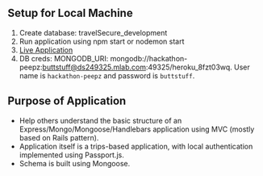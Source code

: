 ## Setup for Local Machine
1. Create database: travelSecure_development
2. Run application using npm start or nodemon start
3. [Live Application](https://young-atoll-61796.herokuapp.com/)
4. DB creds: MONGODB_URI: mongodb://hackathon-peepz:buttstuff@ds249325.mlab.com:49325/heroku_8fzt03wq. User name is `hackathon-peepz` and password is `buttstuff`.

## Purpose of Application
- Help others understand the basic structure of an Express/Mongo/Mongoose/Handlebars application using MVC (mostly based on Rails pattern).
- Application itself is a trips-based application, with local authentication implemented using Passport.js. 
- Schema is built using Mongoose.